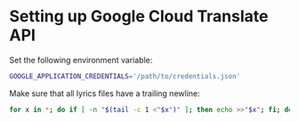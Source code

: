 # Setting up Google Cloud Translate API

Set the following environment variable:

```sh
GOOGLE_APPLICATION_CREDENTIALS='/path/to/credentials.json'
```

Make sure that all lyrics files have a trailing newline:

```bash
for x in *; do if [ -n "$(tail -c 1 <"$x")" ]; then echo >>"$x"; fi; done
```